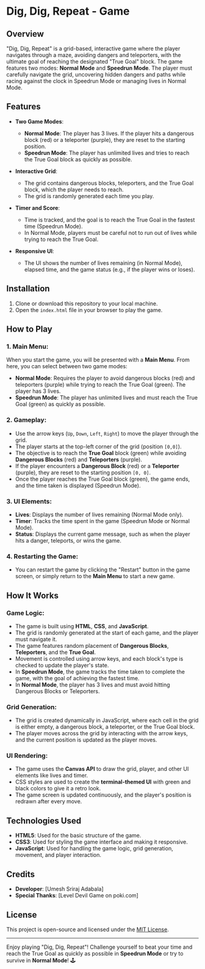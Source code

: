 # Dig, Dig, Repeat - Game

## Overview

"Dig, Dig, Repeat" is a grid-based, interactive game where the player navigates through a maze, avoiding dangers and teleporters, with the ultimate goal of reaching the designated "True Goal" block. The game features two modes: **Normal Mode** and **Speedrun Mode**. The player must carefully navigate the grid, uncovering hidden dangers and paths while racing against the clock in Speedrun Mode or managing lives in Normal Mode.

## Features

- **Two Game Modes**: 
  - **Normal Mode**: The player has 3 lives. If the player hits a dangerous block (red) or a teleporter (purple), they are reset to the starting position.
  - **Speedrun Mode**: The player has unlimited lives and tries to reach the True Goal block as quickly as possible.

- **Interactive Grid**: 
  - The grid contains dangerous blocks, teleporters, and the True Goal block, which the player needs to reach.
  - The grid is randomly generated each time you play.

- **Timer and Score**: 
  - Time is tracked, and the goal is to reach the True Goal in the fastest time (Speedrun Mode).
  - In Normal Mode, players must be careful not to run out of lives while trying to reach the True Goal.

- **Responsive UI**:
  - The UI shows the number of lives remaining (in Normal Mode), elapsed time, and the game status (e.g., if the player wins or loses).

## Installation

1. Clone or download this repository to your local machine.
2. Open the `index.html` file in your browser to play the game.

## How to Play

### 1. Main Menu:
When you start the game, you will be presented with a **Main Menu**. From here, you can select between two game modes:
- **Normal Mode**: Requires the player to avoid dangerous blocks (red) and teleporters (purple) while trying to reach the True Goal (green). The player has 3 lives.
- **Speedrun Mode**: The player has unlimited lives and must reach the True Goal (green) as quickly as possible.

### 2. Gameplay:
- Use the arrow keys (`Up`, `Down`, `Left`, `Right`) to move the player through the grid.
- The player starts at the top-left corner of the grid (position `[0,0]`).
- The objective is to reach the **True Goal** block (green) while avoiding **Dangerous Blocks** (red) and **Teleporters** (purple).
- If the player encounters a **Dangerous Block** (red) or a **Teleporter** (purple), they are reset to the starting position `[0, 0]`.
- Once the player reaches the True Goal block (green), the game ends, and the time taken is displayed (Speedrun Mode).

### 3. UI Elements:
- **Lives**: Displays the number of lives remaining (Normal Mode only).
- **Timer**: Tracks the time spent in the game (Speedrun Mode or Normal Mode).
- **Status**: Displays the current game message, such as when the player hits a danger, teleports, or wins the game.

### 4. Restarting the Game:
- You can restart the game by clicking the "Restart" button in the game screen, or simply return to the **Main Menu** to start a new game.

## How It Works

### **Game Logic**:
- The game is built using **HTML**, **CSS**, and **JavaScript**.
- The grid is randomly generated at the start of each game, and the player must navigate it.
- The game features random placement of **Dangerous Blocks**, **Teleporters**, and the **True Goal**.
- Movement is controlled using arrow keys, and each block's type is checked to update the player's state.
- In **Speedrun Mode**, the game tracks the time taken to complete the game, with the goal of achieving the fastest time.
- In **Normal Mode**, the player has 3 lives and must avoid hitting Dangerous Blocks or Teleporters.

### **Grid Generation**:
- The grid is created dynamically in JavaScript, where each cell in the grid is either empty, a dangerous block, a teleporter, or the True Goal block.
- The player moves across the grid by interacting with the arrow keys, and the current position is updated as the player moves.

### **UI Rendering**:
- The game uses the **Canvas API** to draw the grid, player, and other UI elements like lives and timer.
- CSS styles are used to create the **terminal-themed UI** with green and black colors to give it a retro look.
- The game screen is updated continuously, and the player's position is redrawn after every move.

## Technologies Used

- **HTML5**: Used for the basic structure of the game.
- **CSS3**: Used for styling the game interface and making it responsive.
- **JavaScript**: Used for handling the game logic, grid generation, movement, and player interaction.

## Credits

- **Developer**: [Umesh Sriraj Adabala]
- **Special Thanks**: [Level Devil Game on poki.com]

## License

This project is open-source and licensed under the [MIT License](LICENSE).

---

Enjoy playing "Dig, Dig, Repeat"! Challenge yourself to beat your time and reach the True Goal as quickly as possible in **Speedrun Mode** or try to survive in **Normal Mode**! 🕹️
